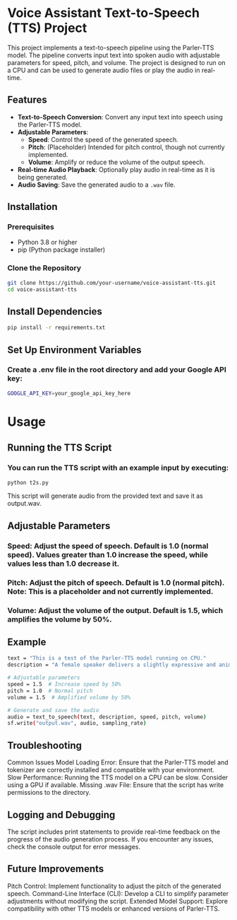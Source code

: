 # Voice Assistant Text-to-Speech (TTS) Project

This project implements a text-to-speech pipeline using the Parler-TTS model. The pipeline converts input text into spoken audio with adjustable parameters for speed, pitch, and volume. The project is designed to run on a CPU and can be used to generate audio files or play the audio in real-time.

## Features

- **Text-to-Speech Conversion**: Convert any input text into speech using the Parler-TTS model.
- **Adjustable Parameters**:
  - **Speed**: Control the speed of the generated speech.
  - **Pitch**: (Placeholder) Intended for pitch control, though not currently implemented.
  - **Volume**: Amplify or reduce the volume of the output speech.
- **Real-time Audio Playback**: Optionally play audio in real-time as it is being generated.
- **Audio Saving**: Save the generated audio to a `.wav` file.

## Installation

### Prerequisites

- Python 3.8 or higher
- pip (Python package installer)

### Clone the Repository

```bash
git clone https://github.com/your-username/voice-assistant-tts.git
cd voice-assistant-tts
```
## Install Dependencies
```bash
pip install -r requirements.txt
```

## Set Up Environment Variables
### Create a .env file in the root directory and add your Google API key:

```bash
GOOGLE_API_KEY=your_google_api_key_here
```

# Usage
## Running the TTS Script
### You can run the TTS script with an example input by executing:

```bash
python t2s.py
```
This script will generate audio from the provided text and save it as output.wav.

## Adjustable Parameters
### Speed: Adjust the speed of speech. Default is 1.0 (normal speed). Values greater than 1.0 increase the speed, while values less than 1.0 decrease it.
### Pitch: Adjust the pitch of speech. Default is 1.0 (normal pitch). Note: This is a placeholder and not currently implemented.
### Volume: Adjust the volume of the output. Default is 1.5, which amplifies the volume by 50%.

## Example
```bash
text = "This is a test of the Parler-TTS model running on CPU."
description = "A female speaker delivers a slightly expressive and animated speech with a moderate speed and pitch."

# Adjustable parameters
speed = 1.5  # Increase speed by 50%
pitch = 1.0  # Normal pitch
volume = 1.5  # Amplified volume by 50%

# Generate and save the audio
audio = text_to_speech(text, description, speed, pitch, volume)
sf.write("output.wav", audio, sampling_rate)
```

## Troubleshooting
Common Issues
Model Loading Error: Ensure that the Parler-TTS model and tokenizer are correctly installed and compatible with your environment.
Slow Performance: Running the TTS model on a CPU can be slow. Consider using a GPU if available.
Missing .wav File: Ensure that the script has write permissions to the directory.

## Logging and Debugging
The script includes print statements to provide real-time feedback on the progress of the audio generation process.
If you encounter any issues, check the console output for error messages.

## Future Improvements
Pitch Control: Implement functionality to adjust the pitch of the generated speech.
Command-Line Interface (CLI): Develop a CLI to simplify parameter adjustments without modifying the script.
Extended Model Support: Explore compatibility with other TTS models or enhanced versions of Parler-TTS.

